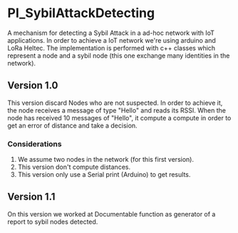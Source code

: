 # PI_SybilAttackDetecting
A mechanism for detecting a Sybil Attack in a ad-hoc network with IoT applications.
In order to achieve a IoT network we're using arduino and LoRa Heltec. The implementation is performed with c++ classes which represent a node and a sybil node (this one exchange many identities in the network).

## Version 1.0

This version discard Nodes who are not suspected. In order to achieve it, the node receives
a message of type "Hello" and reads its RSSI. When the node has received 10 messages of
"Hello", it compute a compute in order to get an error of distance and take a decision.

### Considerations

1. We assume two nodes in the network (for this first version).
2. This version don't compute distances.
3. This version only use a Serial print (Arduino) to get results.

## Version 1.1

On this version we worked at Documentable function as generator of a
report to sybil nodes detected.
